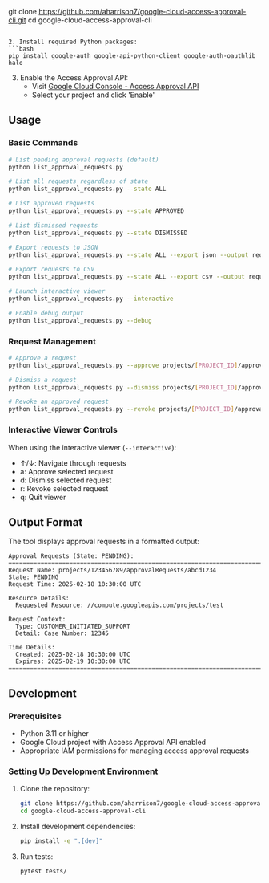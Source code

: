 git clone https://github.com/aharrison7/google-cloud-access-approval-cli.git
   cd google-cloud-access-approval-cli
   ```

2. Install required Python packages:
   ```bash
   pip install google-auth google-api-python-client google-auth-oauthlib halo
   ```

3. Enable the Access Approval API:
   - Visit [Google Cloud Console - Access Approval API](https://console.cloud.google.com/apis/library/accessapproval.googleapis.com)
   - Select your project and click 'Enable'

## Usage

### Basic Commands

```bash
# List pending approval requests (default)
python list_approval_requests.py

# List all requests regardless of state
python list_approval_requests.py --state ALL

# List approved requests
python list_approval_requests.py --state APPROVED

# List dismissed requests
python list_approval_requests.py --state DISMISSED

# Export requests to JSON
python list_approval_requests.py --state ALL --export json --output requests.json

# Export requests to CSV
python list_approval_requests.py --state ALL --export csv --output requests.csv

# Launch interactive viewer
python list_approval_requests.py --interactive

# Enable debug output
python list_approval_requests.py --debug
```

### Request Management

```bash
# Approve a request
python list_approval_requests.py --approve projects/[PROJECT_ID]/approvalRequests/[REQUEST_ID]

# Dismiss a request
python list_approval_requests.py --dismiss projects/[PROJECT_ID]/approvalRequests/[REQUEST_ID]

# Revoke an approved request
python list_approval_requests.py --revoke projects/[PROJECT_ID]/approvalRequests/[REQUEST_ID]
```

### Interactive Viewer Controls

When using the interactive viewer (`--interactive`):
- ↑/↓: Navigate through requests
- a: Approve selected request
- d: Dismiss selected request
- r: Revoke selected request
- q: Quit viewer

## Output Format

The tool displays approval requests in a formatted output:

```
Approval Requests (State: PENDING):
================================================================================
Request Name: projects/123456789/approvalRequests/abcd1234
State: PENDING
Request Time: 2025-02-18 10:30:00 UTC

Resource Details:
  Requested Resource: //compute.googleapis.com/projects/test

Request Context:
  Type: CUSTOMER_INITIATED_SUPPORT
  Detail: Case Number: 12345

Time Details:
  Created: 2025-02-18 10:30:00 UTC
  Expires: 2025-02-19 10:30:00 UTC
================================================================================
```

## Development

### Prerequisites

- Python 3.11 or higher
- Google Cloud project with Access Approval API enabled
- Appropriate IAM permissions for managing access approval requests

### Setting Up Development Environment

1. Clone the repository:
   ```bash
   git clone https://github.com/aharrison7/google-cloud-access-approval-cli.git
   cd google-cloud-access-approval-cli
   ```

2. Install development dependencies:
   ```bash
   pip install -e ".[dev]"
   ```

3. Run tests:
   ```bash
   pytest tests/